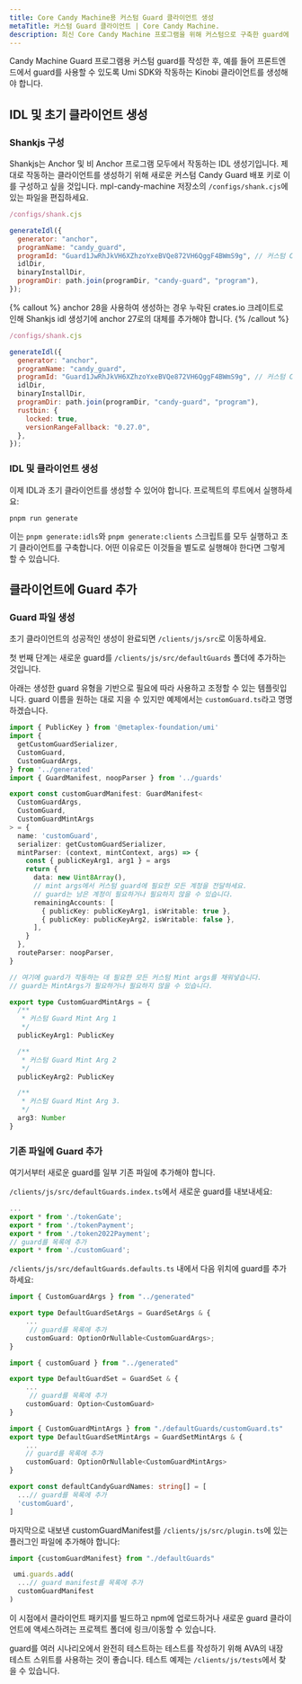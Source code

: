 ```yaml
---
title: Core Candy Machine용 커스텀 Guard 클라이언트 생성
metaTitle: 커스텀 Guard 클라이언트 | Core Candy Machine.
description: 최신 Core Candy Machine 프로그램을 위해 커스텀으로 구축한 guard에 대한 Umi 호환 클라이언트를 생성하는 방법을 알아보세요.
---
```


Candy Machine Guard 프로그램용 커스텀 guard를 작성한 후, 예를 들어 프론트엔드에서 guard를 사용할 수 있도록 Umi SDK와 작동하는 Kinobi 클라이언트를 생성해야 합니다.

## IDL 및 초기 클라이언트 생성

### Shankjs 구성

Shankjs는 Anchor 및 비 Anchor 프로그램 모두에서 작동하는 IDL 생성기입니다. 제대로 작동하는 클라이언트를 생성하기 위해 새로운 커스텀 Candy Guard 배포 키로 이를 구성하고 싶을 것입니다. mpl-candy-machine 저장소의 `/configs/shank.cjs`에 있는 파일을 편집하세요.

```js
/configs/shank.cjs

generateIdl({
  generator: "anchor",
  programName: "candy_guard",
  programId: "Guard1JwRhJkVH6XZhzoYxeBVQe872VH6QggF4BWmS9g", // 커스텀 Candy Guard 배포된 프로그램 키.
  idlDir,
  binaryInstallDir,
  programDir: path.join(programDir, "candy-guard", "program"),
});

```

{% callout %}
anchor 28을 사용하여 생성하는 경우 누락된 crates.io 크레이트로 인해 Shankjs idl 생성기에 anchor 27로의 대체를 추가해야 합니다.
{% /callout %}

```js
/configs/shank.cjs

generateIdl({
  generator: "anchor",
  programName: "candy_guard",
  programId: "Guard1JwRhJkVH6XZhzoYxeBVQe872VH6QggF4BWmS9g", // 커스텀 Candy Guard 배포된 프로그램 키.
  idlDir,
  binaryInstallDir,
  programDir: path.join(programDir, "candy-guard", "program"),
  rustbin: {
    locked: true,
    versionRangeFallback: "0.27.0",
  },
});

```

### IDL 및 클라이언트 생성

이제 IDL과 초기 클라이언트를 생성할 수 있어야 합니다. 프로젝트의 루트에서 실행하세요:

```shell
pnpm run generate
```

이는 `pnpm generate:idls`와 `pnpm generate:clients` 스크립트를 모두 실행하고 초기 클라이언트를 구축합니다.
어떤 이유로든 이것들을 별도로 실행해야 한다면 그렇게 할 수 있습니다.

## 클라이언트에 Guard 추가

### Guard 파일 생성

초기 클라이언트의 성공적인 생성이 완료되면 `/clients/js/src`로 이동하세요.

첫 번째 단계는 새로운 guard를 `/clients/js/src/defaultGuards` 폴더에 추가하는 것입니다.

아래는 생성한 guard 유형을 기반으로 필요에 따라 사용하고 조정할 수 있는 템플릿입니다.
guard 이름을 원하는 대로 지을 수 있지만 예제에서는 `customGuard.ts`라고 명명하겠습니다.

```ts
import { PublicKey } from '@metaplex-foundation/umi'
import {
  getCustomGuardSerializer,
  CustomGuard,
  CustomGuardArgs,
} from '../generated'
import { GuardManifest, noopParser } from '../guards'

export const customGuardManifest: GuardManifest<
  CustomGuardArgs,
  CustomGuard,
  CustomGuardMintArgs
> = {
  name: 'customGuard',
  serializer: getCustomGuardSerializer,
  mintParser: (context, mintContext, args) => {
    const { publicKeyArg1, arg1 } = args
    return {
      data: new Uint8Array(),
      // mint args에서 커스텀 guard에 필요한 모든 계정을 전달하세요.
      // guard는 남은 계정이 필요하거나 필요하지 않을 수 있습니다.
      remainingAccounts: [
        { publicKey: publicKeyArg1, isWritable: true },
        { publicKey: publicKeyArg2, isWritable: false },
      ],
    }
  },
  routeParser: noopParser,
}

// 여기에 guard가 작동하는 데 필요한 모든 커스텀 Mint args를 채워넣습니다.
// guard는 MintArgs가 필요하거나 필요하지 않을 수 있습니다.

export type CustomGuardMintArgs = {
  /**
   * 커스텀 Guard Mint Arg 1
   */
  publicKeyArg1: PublicKey

  /**
   * 커스텀 Guard Mint Arg 2
   */
  publicKeyArg2: PublicKey

  /**
   * 커스텀 Guard Mint Arg 3.
   */
  arg3: Number
}
```

### 기존 파일에 Guard 추가

여기서부터 새로운 guard를 일부 기존 파일에 추가해야 합니다.

`/clients/js/src/defaultGuards.index.ts`에서 새로운 guard를 내보내세요:

```ts
...
export * from './tokenGate';
export * from './tokenPayment';
export * from './token2022Payment';
// guard를 목록에 추가
export * from './customGuard';
```

`/clients/js/src/defaultGuards.defaults.ts` 내에서 다음 위치에 guard를 추가하세요:

```ts
import { CustomGuardArgs } from "../generated"

export type DefaultGuardSetArgs = GuardSetArgs & {
    ...
     // guard를 목록에 추가
    customGuard: OptionOrNullable<CustomGuardArgs>;
}
```

```ts
import { customGuard } from "../generated"

export type DefaultGuardSet = GuardSet & {
    ...
     // guard를 목록에 추가
    customGuard: Option<CustomGuard>
}
```

```ts
import { CustomGuardMintArgs } from "./defaultGuards/customGuard.ts"
export type DefaultGuardSetMintArgs = GuardSetMintArgs & {
    ...
    // guard를 목록에 추가
    customGuard: OptionOrNullable<CustomGuardMintArgs>
}
```

```ts
export const defaultCandyGuardNames: string[] = [
  ...// guard를 목록에 추가
  'customGuard',
]
```

마지막으로 내보낸 customGuardManifest를 `/clients/js/src/plugin.ts`에 있는 플러그인 파일에 추가해야 합니다:

```ts
import {customGuardManifest} from "./defaultGuards"

 umi.guards.add(
  ...// guard manifest를 목록에 추가
  customGuardManifest
)
```

이 시점에서 클라이언트 패키지를 빌드하고 npm에 업로드하거나 새로운 guard 클라이언트에 액세스하려는 프로젝트 폴더에 링크/이동할 수 있습니다.

guard를 여러 시나리오에서 완전히 테스트하는 테스트를 작성하기 위해 AVA의 내장 테스트 스위트를 사용하는 것이 좋습니다. 테스트 예제는 `/clients/js/tests`에서 찾을 수 있습니다.